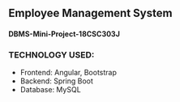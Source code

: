 ## Employee Management System
#### DBMS-Mini-Project-18CSC303J

### TECHNOLOGY USED:
* Frontend: Angular, Bootstrap
* Backend: Spring Boot
* Database: MySQL
